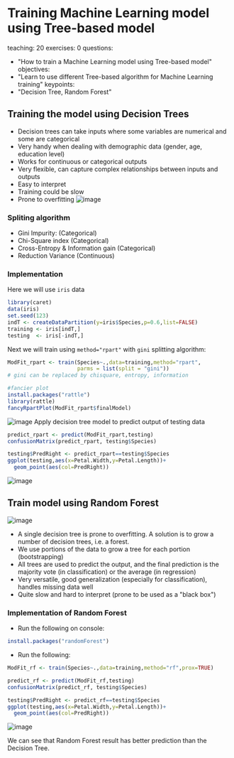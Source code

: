 # Training Machine Learning model using Tree-based model

teaching: 20
exercises: 0
questions:
- "How to train a Machine Learning model using Tree-based model"
objectives:
- "Learn to use different Tree-based algorithm for Machine Learning training"
keypoints:
- "Decision Tree, Random Forest"

## Training the model using Decision Trees
-   Decision trees can take inputs where some variables are numerical and some are categorical
-   Very handy when dealing with demographic data (gender, age, education level)
-   Works for continuous or categorical outputs
-   Very flexible, can capture complex relationships between inputs and outputs
-   Easy to interpret
-   Training could be slow
-   Prone to overfitting
![image](https://user-images.githubusercontent.com/43855029/114233972-198a7280-994c-11eb-9f4f-da4ed958961e.png)

### Spliting algorithm
- Gini Impurity: (Categorical)
- Chi-Square index (Categorical)
- Cross-Entropy & Information gain (Categorical)
- Reduction Variance (Continuous)

<!---
### Pros & Cons
![image](https://user-images.githubusercontent.com/43855029/114234120-548ca600-994c-11eb-889e-e8ec6d313e52.png) -->

### Implementation
Here we will use `iris` data
~~~r
library(caret)
data(iris)
set.seed(123)
indT <- createDataPartition(y=iris$Species,p=0.6,list=FALSE)
training <- iris[indT,]
testing  <- iris[-indT,]
~~~
Next we will train using `method="rpart"` with `gini` splitting algorithm:
~~~r
ModFit_rpart <- train(Species~.,data=training,method="rpart",
                      parms = list(split = "gini"))
# gini can be replaced by chisquare, entropy, information

#fancier plot
install.packages("rattle")
library(rattle)
fancyRpartPlot(ModFit_rpart$finalModel)
~~~
![image](https://user-images.githubusercontent.com/43855029/114234603-ff04c900-994c-11eb-9999-0c5d5f85b76e.png)
Apply decision tree model to predict output of testing data
~~~r
predict_rpart <- predict(ModFit_rpart,testing)
confusionMatrix(predict_rpart, testing$Species)

testing$PredRight <- predict_rpart==testing$Species
ggplot(testing,aes(x=Petal.Width,y=Petal.Length))+
  geom_point(aes(col=PredRight))
~~~
![image](https://user-images.githubusercontent.com/43855029/114234661-117f0280-994d-11eb-950f-d07ed91cda09.png)

## Train model using Random Forest
![image](https://user-images.githubusercontent.com/43855029/115076000-f3278280-9ec9-11eb-89b4-b07f3713b105.png)

- A single decision tree is prone to overfitting. A solution is to grow a number of decision trees, i.e. a forest.
- We use portions of the data to grow a tree for each portion (bootstrapping)
- All trees are used to predict the output, and the final prediction is the majority vote (in classification) or the average (in regression)
- Very versatile, good generalization (especially for classification), handles missing data well
- Quite slow and hard to interpret (prone to be used as a "black box")

<!---
### Detail explaination
- If there are M input variables, a number m<M is specified such that at each node, m variables are selected at random out of the M. The best split on these m is used to split the node. The value of m is held constant while we grow the forest.
- Each tree is grown to the largest extent possible and  there is no pruning.
- Predict new data by aggregating the predictions of the ntree trees (i.e., majority votes for classification, average for regression).
![image](https://user-images.githubusercontent.com/43855029/114235192-d16c4f80-994d-11eb-9732-571463c2f3f5.png)

### Pros & Cons of Random Forest
![image](https://user-images.githubusercontent.com/43855029/114235213-daf5b780-994d-11eb-83f8-ac7520749dbe.png)
-->
### Implementation of Random Forest

- Run the following on console:

~~~r
install.packages("randomForest")
~~~

- Run the following: 

~~~r
ModFit_rf <- train(Species~.,data=training,method="rf",prox=TRUE)

predict_rf <- predict(ModFit_rf,testing)
confusionMatrix(predict_rf, testing$Species)

testing$PredRight <- predict_rf==testing$Species
ggplot(testing,aes(x=Petal.Width,y=Petal.Length))+
  geom_point(aes(col=PredRight))
~~~
![image](https://user-images.githubusercontent.com/43855029/114235296-fb257680-994d-11eb-93ff-54702cbf87b8.png)

We can see that Random Forest result has better prediction than the Decision Tree.
